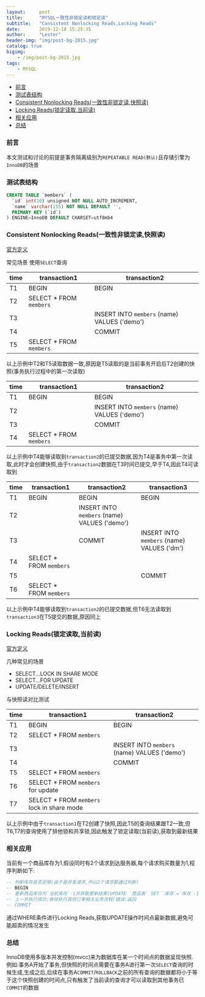 ```yaml
---
layout:     post
title:      "MYSQL一致性非锁定读和锁定读"
subtitle:   "Consistent Nonlocking Reads,Locking Reads"
date:       2019-12-18 15:25:35
author:     "Lester"
header-img: "img/post-bg-2015.jpg"
catalog: true
bigimg:
    - /img/post-bg-2015.jpg
tags:
    - MYSQL
---
```


- [前言](#%e5%89%8d%e8%a8%80)
- [测试表结构](#%e6%b5%8b%e8%af%95%e8%a1%a8%e7%bb%93%e6%9e%84)
- [Consistent Nonlocking Reads(一致性非锁定读,快照读)](#consistent-nonlocking-reads%e4%b8%80%e8%87%b4%e6%80%a7%e9%9d%9e%e9%94%81%e5%ae%9a%e8%af%bb%e5%bf%ab%e7%85%a7%e8%af%bb)
- [Locking Reads(锁定读取,当前读)](#locking-reads%e9%94%81%e5%ae%9a%e8%af%bb%e5%8f%96%e5%bd%93%e5%89%8d%e8%af%bb)
- [相关应用](#%e7%9b%b8%e5%85%b3%e5%ba%94%e7%94%a8)
- [总结](#%e6%80%bb%e7%bb%93)

### 前言
本文测试和讨论的前提是事务隔离级别为`REPEATABLE READ(默认)`且存储引擎为`InnoDB`的场景

### 测试表结构
```sql
CREATE TABLE `members` (
  `id` int(10) unsigned NOT NULL AUTO_INCREMENT,
  `name` varchar(255) NOT NULL DEFAULT '',
  PRIMARY KEY (`id`)
) ENGINE=InnoDB DEFAULT CHARSET=utf8mb4
```


### Consistent Nonlocking Reads(一致性非锁定读,快照读)
[官方定义](https://dev.mysql.com/doc/refman/5.7/en/innodb-consistent-read.html)

常见场景
使用`SELECT`查询

|time|transaction1|transaction2|
|-|-|-|
|T1|BEGIN|BEGIN|
|T2|SELECT * FROM `members`||
|T3||INSERT INTO `members` (name) VALUES ('demo')|
|T4||COMMIT|
|T5|SELECT * FROM `members`||

以上示例中T2和T5读取数据一致,原因是T5读取的是当前事务开启后T2创建的快照(事务执行过程中的第一次读取)

|time|transaction1|transaction2|
|-|-|-|
|T1|BEGIN|BEGIN|
|T2||INSERT INTO `members` (name) VALUES ('demo')|
|T3||COMMIT|
|T4|SELECT * FROM `members`||

以上示例中T4能够读取到`transaction2`的已提交数据,因为T4是事务中第一次读取,此时才会创建快照,由于`transaction2`数据在T3时间已提交,早于T4,因此T4可读取到

|time|transaction1|transaction2|transaction3|
|-|-|-|-|
|T1|BEGIN|BEGIN|BEGIN|
|T2||INSERT INTO `members` (name) VALUES ('demo')||
|T3||COMMIT|INSERT INTO `members` (name) VALUES ('dm')|
|T4|SELECT * FROM `members`|||
|T5|||COMMIT|
|T6|SELECT * FROM `members`|||

以上示例中T4能够读取到`transaction2`的已提交数据,但T6无法读取到`transaction3`在T5提交的数据,原因同上

### Locking Reads(锁定读取,当前读)
[官方定义](https://dev.mysql.com/doc/refman/5.7/en/innodb-locking-reads.html)

几种常见的场景
- SELECT...LOCK IN SHARE MODE
- SELECT...FOR UPDATE
- UPDATE/DELETE/INSERT

与快照读对比测试

|time|transaction1|transaction2|
|-|-|-|
|T1|BEGIN|BEGIN|
|T2|SELECT * FROM `members`||
|T3||INSERT INTO `members` (name) VALUES ('demo')|
|T4||COMMIT|
|T5|SELECT * FROM `members`||
|T6|SELECT * FROM `members` for update||
|T7|SELECT * FROM `members` lock in share mode||

以上示例中由于`transaction1`在T2创建了快照,因此T5的查询结果跟T2一致,但T6,T7的查询使用了排他锁和共享锁,因此触发了锁定读取(当前读),获取到最新结果

### 相关应用
当前有一个商品库存为1,假设同时有2个请求到达服务器,每个请求购买数量为1,程序判断如下:

```sql
-- 判断库存是否足够(由于是并发请求,所以2个请求都通过判断)
-- BEGIN
-- 更新商品库存为`当前库存`-1并获取更新结果(UPDATE `商品表` SET `库存`=`库存`-1 WHERE `库存`>1)
-- 上一步执行成功:继续执行其他订单相关业务流程/错误:返回
-- COMMIT
```

通过WHERE条件进行Locking Reads,获取UPDATE操作时间点最新数据,避免可能超卖的情况发生

### 总结
InnoDB使用多版本并发控制(mvcc)来为数据库在某一个时间点的数据呈现快照.
例如:事务A开始了事务,但快照的时间点需要在事务A进行第一次`SELECT`查询的时候生成,生成之后,后续在事务A`COMMIT`/`ROLLBACK`之前的所有查询的数据都将小于等于这个快照创建的时间点,只有触发了当前读的查询才可以读取到其他事务已`COMMIT`的数据